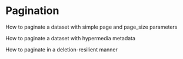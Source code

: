 # Pagination

How to paginate a dataset with simple page and page_size parameters

How to paginate a dataset with hypermedia metadata

How to paginate in a deletion-resilient manner
